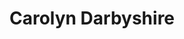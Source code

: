---
title: Carolyn Darbyshire
name: Carolyn Darbyshire
name-sort: Darbyshire, Carolyn
totals:
- event: Hearts
  games: 34
  wins: 18
  losses: 16
  inturn-total: 313
  inturn-percent: 74
  outturn-total: 325
  outturn-percent: 79
  draw-total: 280
  draw-percent: 74
  takeout-total: 358
  takeout-percent: 78
  shots-total: 638
  shots-percent: 76
- event: Trials (Women)
  games: 17
  wins: 11
  losses: 6
  inturn-total: 172
  inturn-percent: 84
  outturn-total: 152
  outturn-percent: 74
  draw-total: 105
  draw-percent: 70
  takeout-total: 219
  takeout-percent: 83
  shots-total: 324
  shots-percent: 79
years:
- year: 1985
  event: Hearts
  team: MB
  position: Second
  games: 10
  wins: 5
  losses: 5
  inturn-total: 80
  inturn-percent: 65
  outturn-total: 110
  outturn-percent: 71
  draw-total: 83
  draw-percent: 66
  takeout-total: 107
  takeout-percent: 70
  shots-total: 190
  shots-percent: 68
- year: 2007
  event: Hearts
  team: AB
  position: Second
  games: 13
  wins: 7
  losses: 6
  inturn-total: 122
  inturn-percent: 70
  outturn-total: 114
  outturn-percent: 84
  draw-total: 108
  draw-percent: 76
  takeout-total: 128
  takeout-percent: 78
  shots-total: 236
  shots-percent: 77
- year: 2009
  event: Hearts
  team: AB
  position: Second
  games: 11
  wins: 6
  losses: 5
  inturn-total: 111
  inturn-percent: 85
  outturn-total: 101
  outturn-percent: 80
  draw-total: 89
  draw-percent: 80
  takeout-total: 123
  takeout-percent: 85
  shots-total: 212
  shots-percent: 83
- year: 2001
  event: Trials (Women)
  team: FOW
  position: Third
  games: 9
  wins: 4
  losses: 5
  inturn-total: 88
  inturn-percent: 84
  outturn-total: 76
  outturn-percent: 73
  draw-total: 64
  draw-percent: 70
  takeout-total: 100
  takeout-percent: 85
  shots-total: 164
  shots-percent: 79
- year: 2009
  event: Trials (Women)
  team: BERN
  position: Second
  games: 8
  wins: 7
  losses: 1
  inturn-total: 84
  inturn-percent: 83
  outturn-total: 76
  outturn-percent: 76
  draw-total: 41
  draw-percent: 71
  takeout-total: 119
  takeout-percent: 83
  shots-total: 160
  shots-percent: 80
vs:
- Aleksic, Shannon
- Arnott, Janet
- Barbour, Shona
- Bartlett, Sue Anne
- Belanger, Nancy
- Bell, Mary Susan
- Betker, Jan
- Bildfell, Shelly
- Birt, Suzanne
- Brothers, Jill
- Brousseau, Deb
- Brown, Jacalyn
- Burkitt, Maureen
- Carney, Laurie
- Carter, Sasha
- Clark, Stefanie
- Clarke, Hayley
- Comeau, Sandy
- Connor, Judy
- Crawford, Andrea
- Crouse, Jennifer
- Cunningham, Cathy
- Cutcliffe, Margaret
- Daniel, Sylvie
- Derick, Catherine
- deSolla, Jodie
- Dillon, Cathy
- Dolan, Kim
- Duranceau, Mary
- Dwyer, Patricia
- Enright, Barb
- Erickson, Judy
- Filion, Nicole
- Gagnier, Monique
- Gallant, Kathie
- Galusha, Kerry
- George, Tara
- Gilman, Sheena
- Goss, Peg
- Graham, Julie
- Gudereit, Marcia
- Gushulak, Diane
- Hardy, Shelley
- Harrison, Meredith
- Hutchinson, Joan
- Inglis, Nancy
- Jackson, Sherry
- Jackson, Virginia
- Jones, Jennifer
- Jones-Walker, Debbie
- Kasner, Marliese
- Knickle, Margie
- Lamarre, June
- Lang, Lorraine
- Larouche, Marie-France
- Law, Kelley
- Lawton, Stefanie
- Leavitt, Pam
- Lemay, Annie
- Lowther, Tammi
- Lukowich, Judy
- Lynch, Pauline
- MacDonald, Karen
- MacDonald, Rebecca Jean
- MacInnes, Grace
- MacLean, Jean
- MacLean, Kari
- MacPhee, Robyn
- Mainwaring, Bev
- Mallett, Marla
- McCagg-Nystrom, Heather
- McCarville, Krista
- McConnery, Nancy
- McCracken, Betty
- McCrae, Betty
- McCrae, Lou
- McEwen, Dawn
- Moore, Linda
- Morgan, Cheryl
- Moses, Dawn
- Murphy, Jeanette
- Muzika, Shelley
- Nowlan, Denise
- Officer, Jill
- O'Leary, Susan
- Osborne, Chantal
- Overton-Clapham, Cathy
- Pinkney, Colleen
- Porter, Debbie
- Power, Marie-Anne
- Provencal, Darah
- Richards, Brette
- Robertson, Darcy
- Rowan, Sheila
- Sabourin, Joelle
- Schraeder, Jeanna
- Scott, Kelly
- Seitz, Susan
- Sharpe, Kelli
- Shields, Gail
- Simons, Renee
- Singler, Sherri
- Sobey, Lianne
- Sparkes, Lindsay
- Spencer, Barb
- Strong, Heather
- Strong, Laura
- Stubbings, Tiffany
- Twa, Dale
- Udle, Teri
- Vaughan, Marlene
- Vey, Lana
- Wheatcroft, Georgina
- Whitaker, Carol
- Wilson, Eileen
- Anderson, Sherry
- Armstrong, Jacquie
- Arsenault, Mary-Anne
- Bell, Chelsey
- Bell, Patty
- Beveridge, Corie
- Bohmer, Brenda
- Brown, Janet
- Cordina, Sheri
- Delahunt, Nancy
- Dezura, Diane
- Englot, Michelle
- Fraser, Sherry
- Gignac, Donna
- Grenier, Valerie
- Hodson, Kim
- Holland, Amber
- Horne, Kate
- Jones, Colleen
- Jurgenson, Christine
- Kalenchuk, Heather
- Kehler, Lorie
- Kelly, Kim
- King, Cathy
- Kleibrink, Shannon
- Lawes, Andrea
- MacDonald, Lawnie
- Malekoff, Stephanie
- Materi, Roberta
- Middaugh, Sherry
- Montgomery, Kay
- Mulroney, Sandra
- Nixon, Amy
- Olson-Johns, Lori
- Preston, Sam
- Purdy, Karen
- Schneider, Kim
- Schneider, Tammy
- Skinner, Julie
- Stricker, Joan
- Webster, Bronwen
- Webster, Crystal
---